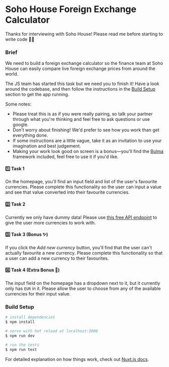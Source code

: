 # Soho House Foreign Exchange Calculator

Thanks for interviewing with Soho House! Please read me before starting to write code 🧑‍💻

### Brief

We need to build a foreign exchange calculator so the finance team at Soho House can easily compare live foreign exchange prices from around the world.

The JS team has started this task but we need you to finish it! Have a look around the codebase, and then follow the instructions in the [Build Setup](#build-setup) section to get the app running.

Some notes:

- Please treat this is as if you were really pairing, so talk your partner through what you're thinking and feel free to ask questions or use google.
- Don't worry about finishing! We'd prefer to see how you work than get everything done.
- If some instructions are a little vague, take it as an invitation to use your imagination and best judgement.
- Making your work look good on screen is a bonus—you'll find the [Bulma](https://bulma.io/documentation/) framework included, feel free to use it if you'd like.

#### 1️⃣ Task 1

On the homepage, you'll find an input field and list of the user's favourite currencies. Please complete this functionality so the user can input a value and see that value converted into their favourite currencies.

#### 2️⃣ Task 2

Currently we only have dummy data! Please use [this free API endpoint](https://api.exchangerate.host/latest) to give the user more currencies to work with.

#### 3️⃣ Task 3 (Bonus ✨)

If you click the _Add new currency_ button, you'll find that the user can't actually favourite a new currency. Please complete this functionality so that a user can add a new currency to their favourites.

#### 4️⃣ Task 4 (Extra Bonus 🚀)

The input field on the homepage has a dropdown next to it, but it currently only has `EUR` in it. Please allow the user to choose from any of the available currencies for their input value.

### Build Setup

```bash
# install dependencies
$ npm install

# serve with hot reload at localhost:3000
$ npm run dev

# run the tests
$ npm run test
```

For detailed explanation on how things work, check out [Nuxt.js docs](https://nuxtjs.org).
